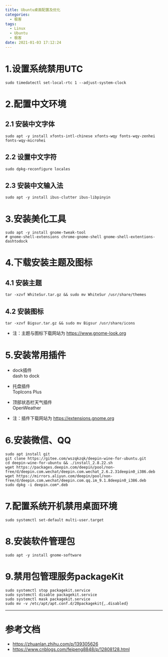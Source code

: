 ```yaml
---
title: Ubuntu桌面配置及优化
categories:
  - 极客
tags:
  - Linux
  - Ubuntu
  - 极客
date: 2021-01-03 17:12:24
---
```


# 1.设置系统禁用UTC

    sudo timedatectl set-local-rtc 1 --adjust-system-clock
    
# 2.配置中文环境

## 2.1 安装中文字体

    sudo apt -y install xfonts-intl-chinese xfonts-wqy fonts-wqy-zenhei fonts-wqy-microhei 
    
## 2.2 设置中文字符

    sudo dpkg-reconfigure locales
    
## 2.3 安装中文输入法

    sudo apt -y install ibus-clutter ibus-libpinyin
    
# 3.安装美化工具

    sudo apt -y install gnome-tweak-tool 
    # gnome-shell-extensions chrome-gnome-shell gnome-shell-extentions-dashtodock

# 4.下载安装主题及图标

## 4.1 安装主题

    tar -xzvf WhiteSur.tar.gz && sudo mv WhiteSur /usr/share/themes

## 4.2 安装图标

    tar -xzvf Bigsur.tar.gz && sudo mv Bigsur /usr/share/icons
  
- 注：主题与图标下载网站为 https://www.gnome-look.org

# 5.安装常用插件

- dock插件  
  dash to dock

- 托盘插件  
  TopIcons Plus

- 顶部状态栏天气插件  
  OpenWeather

- 注：插件下载网站为 https://extensions.gnome.org

# 6.安装微信、QQ

    sudo apt install git
    git clone https://gitee.com/wszqkzqk/deepin-wine-for-ubuntu.git
    cd deepin-wine-for-ubuntu && ./install_2.8.22.sh
    wget https://packages.deepin.com/deepin/pool/non-  free/d/deepin.com.wechat/deepin.com.wechat_2.6.2.31deepin0_i386.deb
    wget https://mirrors.aliyun.com/deepin/pool/non- free/d/deepin.com.wechat/deepin.com.qq.im_9.1.8deepin0_i386.deb
    sudo dpkg -i deepin.com*.deb
    
# 7.配置系统开机禁用桌面环境
    
    sudo systemctl set-default multi-user.target
    
# 8.安装软件管理包

    sudo apt -y install gnome-software 

# 9.禁用包管理服务packageKit

    sudo systemctl stop packagekit.service
    sudo systemctl disable packagekit.service
    sudo systemctl mask packagekit.service
    sudo mv -v /etc/apt/apt.conf.d/20packagekit{,.disabled}

---------

# 参考文档

- https://zhuanlan.zhihu.com/p/139305626
- https://www.cnblogs.com/feipeng8848/p/12808128.html